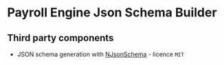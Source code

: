 # Payroll Engine Json Schema Builder

## Third party components
- JSON schema generation with [NJsonSchema](https://github.com/RicoSuter/NJsonSchema/) - licence `MIT`
